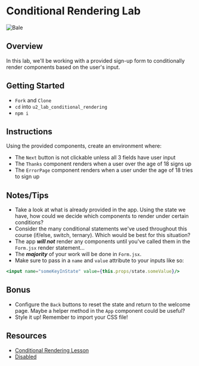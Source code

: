 # Conditional Rendering Lab

![Bale](https://external-content.duckduckgo.com/iu/?u=https%3A%2F%2Fmedia.giphy.com%2Fmedia%2FcQhWrl1CrGD04%2Fgiphy.gif&f=1&nofb=1)

## Overview
In this lab, we'll be working with a provided sign-up form to conditionally render components based on the user's input.

## Getting Started
  - `Fork` and `Clone`
  - `cd` into `u2_lab_conditional_rendering`
  - `npm i`
  
## Instructions
Using the provided components, create an environment where:
- The `Next` button is not clickable unless all 3 fields have user input
- The `Thanks` component renders when a user over the age of 18 signs up
- The `ErrorPage` component renders when a user under the age of 18 tries to sign up

## Notes/Tips
- Take a look at what is already provided in the app. Using the state we have, how could we decide which components to render under certain conditions?
- Consider the many conditional statements we've used throughout this course (if/else, switch, ternary). Which would be best for this situation?
- The app ***will not*** render any components until you've called them in the `Form.jsx` render statement...
- The ***majority*** of your work will be done in `Form.jsx`.
- Make sure to pass in a `name` and `value` attribute to your inputs like so:
```jsx
<input name="someKeyInState" value={this.props/state.someValue}/>
```

## Bonus
- Configure the `Back` buttons to reset the state and return to the welcome page. Maybe a helper method in the `App` component could be useful?
- Style it up! Remember to import your CSS file!

## Resources
- [Conditional Rendering Lesson](https://github.com/SEI-R-4-26/u2_lesson_react_conditional_rendering)
- [Disabled](https://developer.mozilla.org/en-US/docs/Web/HTML/Attributes/disabled)
